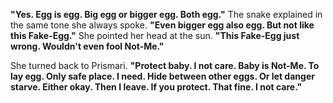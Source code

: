 **"Yes. Egg is egg. Big egg or bigger egg. Both egg."** The snake explained in the same tone she always spoke. **"Even bigger egg also egg. But not like this Fake-Egg."** She pointed her head at the sun. **"This Fake-Egg just wrong. Wouldn't even fool Not-Me."**

She turned back to Prismari. **"Protect baby. I not care. Baby is Not-Me. To lay egg. Only safe place. I need. Hide between other eggs. Or let danger starve. Either okay.  Then I leave. If you protect. That fine. I not care."**